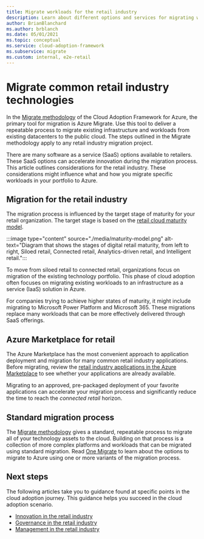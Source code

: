 ```yaml
---
title: Migrate workloads for the retail industry
description: Learn about different options and services for migrating workloads to Azure, like Azure Marketplace for retail.
author: BrianBlanchard
ms.author: brblanch
ms.date: 05/01/2021
ms.topic: conceptual
ms.service: cloud-adoption-framework
ms.subservice: migrate
ms.custom: internal, e2e-retail
---
```


# Migrate common retail industry technologies

In the [Migrate methodology](../../migrate/index.md) of the Cloud Adoption Framework for Azure, the primary tool for migration is Azure Migrate. Use this tool to deliver a repeatable process to migrate existing infrastructure and workloads from existing datacenters to the public cloud. The steps outlined in the Migrate methodology apply to any retail industry migration project.

There are many software as a service (SaaS) options available to retailers. These SaaS options can accelerate innovation during the migration process. This article outlines considerations for the retail industry. These considerations might influence what and how you migrate specific workloads in your portfolio to Azure.

## Migration for the retail industry

The migration process is influenced by the target stage of maturity for your retail organization. The target stage is based on the [retail cloud maturity model](./retail-cloud-maturity.md).

:::image type="content" source="./media/maturity-model.png" alt-text="Diagram that shows the stages of digital retail maturity, from left to right, Siloed retail, Connected retail, Analytics-driven retail, and Intelligent retail.":::

To move from siloed retail to connected retail, organizations focus on migration of the existing technology portfolio. This phase of cloud adoption often focuses on migrating existing workloads to an infrastructure as a service (IaaS) solution in Azure.

For companies trying to achieve higher states of maturity, it might include migrating to Microsoft Power Platform and Microsoft 365. These migrations replace many workloads that can be more effectively delivered through SaaS offerings.

## Azure Marketplace for retail

The Azure Marketplace has the most convenient approach to application deployment and migration for many common retail industry applications. Before migrating, review the [retail industry applications in the Azure Marketplace](https://azuremarketplace.microsoft.com/marketplace/apps?search=retail&page=1) to see whether your applications are already available.

Migrating to an approved, pre-packaged deployment of your favorite applications can accelerate your migration process and significantly reduce the time to reach the *connected retail* horizon.

## Standard migration process

The [Migrate methodology](../../migrate/index.md) gives a standard, repeatable process to migrate all of your technology assets to the cloud. Building on that process is a collection of more complex platforms and workloads that can be migrated using standard migration. Read [One Migrate](../../scenarios/index.md) to learn about the options to migrate to Azure using one or more variants of the migration process.

## Next steps

The following articles take you to guidance found at specific points in the cloud adoption journey. This guidance helps you succeed in the cloud adoption scenario.

- [Innovation in the retail industry](./innovate.md)
- [Governance in the retail industry](./govern.md)
- [Management in the retail industry](./manage.md)

